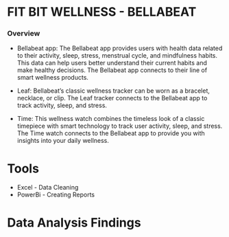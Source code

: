 # FIT BIT WELLNESS - BELLABEAT

### Overview
- Bellabeat app: The Bellabeat app provides users with health data related to their activity, sleep, stress,
menstrual cycle, and mindfulness habits. This data can help users better understand their current habits and
make healthy decisions. The Bellabeat app connects to their line of smart wellness products.

- Leaf: Bellabeat’s classic wellness tracker can be worn as a bracelet, necklace, or clip. The Leaf tracker connects
to the Bellabeat app to track activity, sleep, and stress.

- Time: This wellness watch combines the timeless look of a classic timepiece with smart technology to track user
activity, sleep, and stress. The Time watch connects to the Bellabeat app to provide you with insights into your
daily wellness.

# Tools
- Excel - Data Cleaning
- PowerBi - Creating Reports

# Data Analysis Findings
  

  
